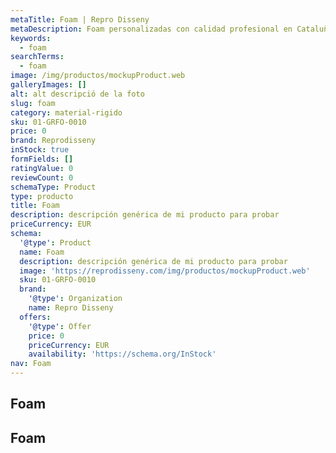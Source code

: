 ```yaml
---
metaTitle: Foam | Repro Disseny
metaDescription: Foam personalizadas con calidad profesional en Cataluña.
keywords:
  - foam
searchTerms:
  - foam
image: /img/productos/mockupProduct.web
galleryImages: []
alt: alt descripció de la foto
slug: foam
category: material-rigido
sku: 01-GRFO-0010
price: 0
brand: Reprodisseny
inStock: true
formFields: []
ratingValue: 0
reviewCount: 0
schemaType: Product
type: producto
title: Foam
description: descripción genérica de mi producto para probar
priceCurrency: EUR
schema:
  '@type': Product
  name: Foam
  description: descripción genérica de mi producto para probar
  image: 'https://reprodisseny.com/img/productos/mockupProduct.web'
  sku: 01-GRFO-0010
  brand:
    '@type': Organization
    name: Repro Disseny
  offers:
    '@type': Offer
    price: 0
    priceCurrency: EUR
    availability: 'https://schema.org/InStock'
nav: Foam
---
```


## Foam

## Foam

